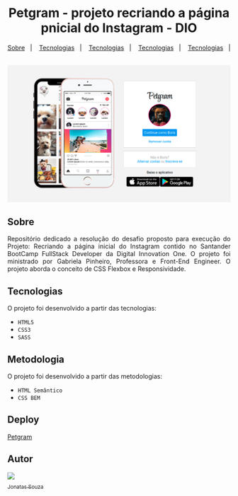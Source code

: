 <h1 align="center"> 
    Petgram - projeto recriando a página pnicial do Instagram - DIO 
</h1>

<p align="center">
  <a href="#-sobre">Sobre</a>&nbsp;&nbsp;&nbsp;|&nbsp;&nbsp;&nbsp;
  <a href="#-tecnologias">Tecnologias</a>&nbsp;&nbsp;&nbsp;|&nbsp;&nbsp;&nbsp;
  <a href="#-metodologias">Tecnologias</a>&nbsp;&nbsp;&nbsp;|&nbsp;&nbsp;&nbsp;
  <a href="#-deploy">Tecnologias</a>&nbsp;&nbsp;&nbsp;|&nbsp;&nbsp;&nbsp;
  <a href="#-autor">Tecnologias</a>&nbsp;&nbsp;&nbsp;|&nbsp;&nbsp;&nbsp;
</p>

<p align="center">
<img src="./img/home.png">
</p>

## Sobre

<p align="justify">Repositório dedicado a resolução do desafio proposto para execução do Projeto: Recriando a página inicial do Instagram contido no Santander BootCamp FullStack Developer da Digital Innovation One. O projeto foi ministrado por Gabriela Pinheiro, Professora e Front-End Engineer. O projeto aborda o conceito de CSS Flexbox e Responsividade.</p>

## Tecnologias

O projeto foi desenvolvido a partir das tecnologias:

- `HTML5`
- `CSS3`
- `SASS`

## Metodologia

O projeto foi desenvolvido a partir das metodologias:

- `HTML Semântico`
- `CSS BEM`

## Deploy

[Petgram](https://petgram-omega-bay.vercel.app)

## Autor

[<img src="https://avatars.githubusercontent.com/u/53580034?v=4" width=115><br><sub>Jonatas Souza</sub>](https://github.com/jotasouza)
